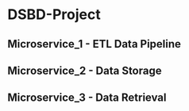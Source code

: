 # DSBD-Project

## Microservice_1 - ETL Data Pipeline

## Microservice_2 - Data Storage

## Microservice_3 - Data Retrieval